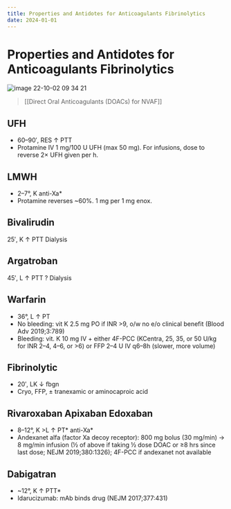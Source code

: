 ```yaml
---
title: Properties and Antidotes for Anticoagulants Fibrinolytics
date: 2024-01-01
---
```

# Properties and Antidotes for Anticoagulants Fibrinolytics
![image 22-10-02 09 34 21](https://i.imgur.com/8vIwASO.png)

> [[Direct Oral Anticoagulants (DOACs) for NVAF]]

## UFH
* 60–90′, RES ↑ PTT
* Protamine IV 1 mg/100 U UFH (max 50 mg). For infusions, dose to reverse 2× UFH given per h.

## LMWH
* 2–7°, K anti-Xa*
* Protamine reverses ~60%. 1 mg per 1 mg enox.

## Bivalirudin
25′, K ↑ PTT Dialysis

## Argatroban
45′, L ↑ PTT ? Dialysis

## Warfarin
* 36°, L ↑ PT
* No bleeding: vit K 2.5 mg PO if INR >9, o/w no e/o clinical benefit (Blood Adv 2019;3:789)
* Bleeding: vit. K 10 mg IV + either 4F-PCC (KCentra, 25, 35, or 50 U/kg for INR 2–4, 4–6, or >6) or FFP 2–4 U IV q6–8h (slower, more volume)

## Fibrinolytic
* 20′, LK ↓ fbgn
* Cryo, FFP, ± tranexamic or aminocaproic acid
 
## Rivaroxaban Apixaban Edoxaban
* 8–12°, K >L ↑ PT* anti-Xa*
* Andexanet alfa (factor Xa decoy receptor): 800 mg bolus (30 mg/min) → 8 mg/min infusion (½ of above if taking ½ dose DOAC or ≥8 hrs since last dose; NEJM 2019;380:1326); 4F-PCC if andexanet not available

## Dabigatran
* ~12°, K ↑ PTT*
* Idarucizumab: mAb binds drug (NEJM 2017;377:431)
